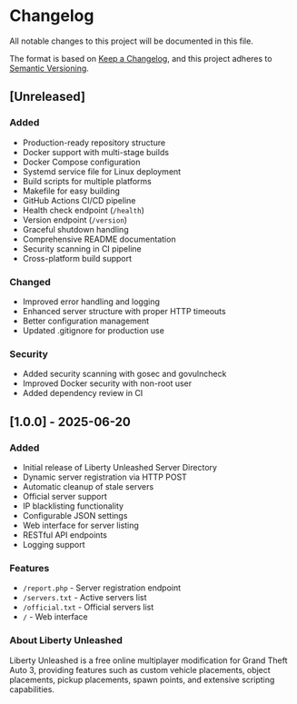 # Changelog

All notable changes to this project will be documented in this file.

The format is based on [Keep a Changelog](https://keepachangelog.com/en/1.0.0/),
and this project adheres to [Semantic Versioning](https://semver.org/spec/v2.0.0.html).

## [Unreleased]

### Added
- Production-ready repository structure
- Docker support with multi-stage builds
- Docker Compose configuration
- Systemd service file for Linux deployment
- Build scripts for multiple platforms
- Makefile for easy building
- GitHub Actions CI/CD pipeline
- Health check endpoint (`/health`)
- Version endpoint (`/version`)
- Graceful shutdown handling
- Comprehensive README documentation
- Security scanning in CI pipeline
- Cross-platform build support

### Changed
- Improved error handling and logging
- Enhanced server structure with proper HTTP timeouts
- Better configuration management
- Updated .gitignore for production use

### Security
- Added security scanning with gosec and govulncheck
- Improved Docker security with non-root user
- Added dependency review in CI

## [1.0.0] - 2025-06-20

### Added
- Initial release of Liberty Unleashed Server Directory
- Dynamic server registration via HTTP POST
- Automatic cleanup of stale servers
- Official server support
- IP blacklisting functionality
- Configurable JSON settings
- Web interface for server listing
- RESTful API endpoints
- Logging support

### Features
- `/report.php` - Server registration endpoint
- `/servers.txt` - Active servers list
- `/official.txt` - Official servers list
- `/` - Web interface

### About Liberty Unleashed
Liberty Unleashed is a free online multiplayer modification for Grand Theft Auto 3, providing features such as custom vehicle placements, object placements, pickup placements, spawn points, and extensive scripting capabilities.
